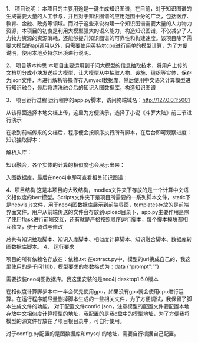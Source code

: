 
1、    项目说明：
本项目的主要用途是一键生成知识图谱，在目前，对于知识图谱的生成需要大量的人工参与，并且对于知识图谱的应用范围十分的广泛，包括医疗、教育、金融、政务等领域。而对于这些来说构建一个知识图谱需要大量的人力物力资源，本项目的初衷是利用大模型强大的语义能力，构造知识图谱，不仅减少了人力物力资源的资源消耗，还能够提升知识图谱的可靠性和构建速度。该项目除了需要大模型的api调用以外，只需要使用英特尔cpu进行简单的模型计算，为了方便说明，使用本地英特尔环境进行说明。

2、	项目基本构思
本项目主要运用到千问大模型的信息抽取技术，将用户上传的文档切分成小块发送给大模型，让大模型从中抽取人物、设施、组织等实体，保存为json文件，再进行解析等操作存入mysql数据库，然后使用中文语义计算模型进行知识融合，最后将清洗融合后的知识入图数据库，构造知识图谱

3、	项目运行过程
运行程序的app.py脚本，访问终端域名：http://127.0.0.1:5001
 


从该界面选择本地文档上传，这里为方便演示，选择了小说《斗罗大陆》前三节进行演示
 
在收到前端传来的文档后，程序便会按顺序执行所有脚本，在后台即可观察进度：
知识抽取脚本：
 
解析入库：
 
知识融合，各个实体的计算的相似度也会展示出来：
 
入图数据库，最后在neo4j中即可查看相关知识图谱：
 
4、项目结构
这是本项目的大致结构，modles文件夹下存放的是一个计算中文语义相似度的bert模型。Scripts文件夹下是项目所需要的一系列脚本文件，static下是neovis.js文件，用于neo4j图数据库展示到前端界面，templates存放的是前端界面文件。用户从前端传送的文件会存放到upload目录下，app.py主要作用是除了使用flask进行前端交互，还有就是严格按照顺序运行脚本，每个脚本模块都相互独立，便于调试与修改
 
总共有知识抽取脚本、知识入库脚本、相似度计算脚本、知识融合脚本、数据库转图数据库脚本。
4、	运行要求
 
项目的所有依赖名存放在：依赖.txt
在extract.py中，模型的url换成自己的，我这里使用的是千问110b，模型要求的参数格式为：data {“prompt”:””}
 



需要按装neo4j图数据库。我这里安装的是neo4j desktop1.6.0版本
 

在相似度计算脚步本中一半会优先使用gpu，如果没有gpu就会使用cpu进行运算。在运行程序前尽量删掉脚本生成的一些相关文件，为了方便调试，我保留了脚本生成文件的功能。
对于配置文件confid.json，注意模型的配置文件要配置本地存放中文相似度计算模型的地址，我配置的是我c盘中的模型地址，为了方便我将模型的源文件存放在了项目根目录中，可自行使用。
 
对于config.py配置的是图数据库和mysql 的地址，需要自行根据自己配置。
